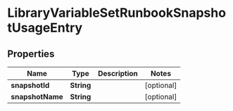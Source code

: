 

# LibraryVariableSetRunbookSnapshotUsageEntry


## Properties

Name | Type | Description | Notes
------------ | ------------- | ------------- | -------------
**snapshotId** | **String** |  |  [optional]
**snapshotName** | **String** |  |  [optional]




